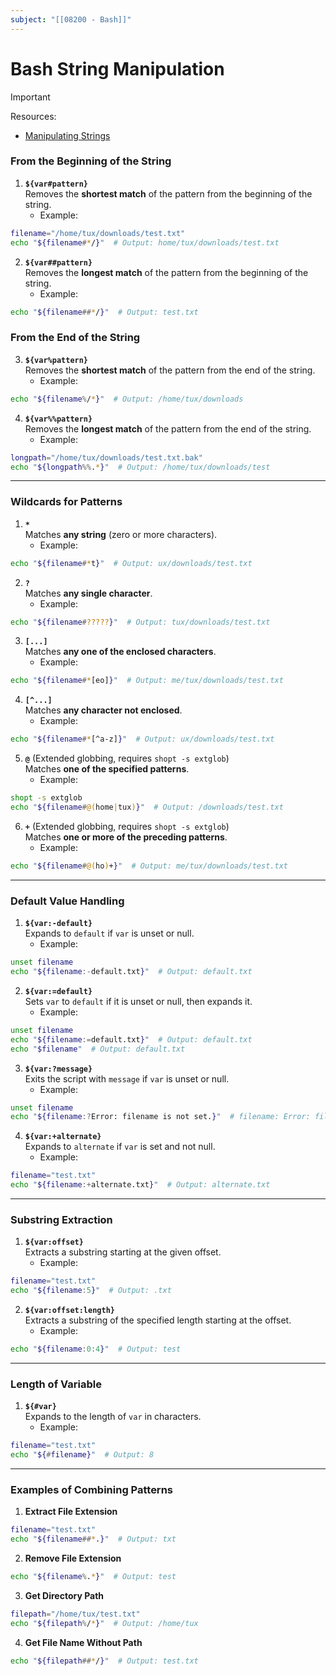 ```yaml
---
subject: "[[08200 - Bash]]"
---
```

# Bash String Manipulation

> [!IMPORTANT]
> Resources:
> - [Manipulating Strings](https://tldp.org/LDP/abs/html/string-manipulation.html)

### From the Beginning of the String

1. **`${var#pattern}`**  
   Removes the **shortest match** of the pattern from the beginning of the string.
   - Example:
```bash
filename="/home/tux/downloads/test.txt"
echo "${filename#*/}"  # Output: home/tux/downloads/test.txt
```

2. **`${var##pattern}`**  
   Removes the **longest match** of the pattern from the beginning of the string.
   - Example:
```bash
echo "${filename##*/}"  # Output: test.txt
```

### From the End of the String

3. **`${var%pattern}`**  
   Removes the **shortest match** of the pattern from the end of the string.
   - Example:
```bash
echo "${filename%/*}"  # Output: /home/tux/downloads
```

4. **`${var%%pattern}`**  
   Removes the **longest match** of the pattern from the end of the string.
   - Example:
```bash
longpath="/home/tux/downloads/test.txt.bak"
echo "${longpath%%.*}"  # Output: /home/tux/downloads/test
```

---
### Wildcards for Patterns

1. **`*`**  
   Matches **any string** (zero or more characters).
   - Example:
```bash
echo "${filename#*t}"  # Output: ux/downloads/test.txt
```

2. **`?`**  
   Matches **any single character**.
   - Example:
```bash
echo "${filename#?????}"  # Output: tux/downloads/test.txt
```

3. **`[...]`**  
   Matches **any one of the enclosed characters**.
   - Example:
```bash
echo "${filename#*[eo]}"  # Output: me/tux/downloads/test.txt
```

4. **`[^...]`**  
   Matches **any character not enclosed**.
   - Example:
```bash
echo "${filename#*[^a-z]}"  # Output: ux/downloads/test.txt
```

5. **`@`** (Extended globbing, requires `shopt -s extglob`)  
   Matches **one of the specified patterns**.
   - Example:
```bash
shopt -s extglob
echo "${filename#@(home|tux)}"  # Output: /downloads/test.txt
```

6. **`+`** (Extended globbing, requires `shopt -s extglob`)  
   Matches **one or more of the preceding patterns**.
   - Example:
```bash
echo "${filename#@(ho)+}"  # Output: me/tux/downloads/test.txt
```

---
### Default Value Handling

1. **`${var:-default}`**  
   Expands to `default` if `var` is unset or null.  
   - Example:
```bash
unset filename
echo "${filename:-default.txt}"  # Output: default.txt
```

2. **`${var:=default}`**  
   Sets `var` to `default` if it is unset or null, then expands it.
   - Example:
```bash
unset filename
echo "${filename:=default.txt}"  # Output: default.txt
echo "$filename"  # Output: default.txt
```

3. **`${var:?message}`**  
   Exits the script with `message` if `var` is unset or null.
   - Example:
```bash
unset filename
echo "${filename:?Error: filename is not set.}"  # filename: Error: filename is not set.
```

4. **`${var:+alternate}`**  
   Expands to `alternate` if `var` is set and not null.
   - Example:
```bash
filename="test.txt"
echo "${filename:+alternate.txt}"  # Output: alternate.txt
```

---
### Substring Extraction

1. **`${var:offset}`**  
   Extracts a substring starting at the given offset.
   - Example:
```bash
filename="test.txt"
echo "${filename:5}"  # Output: .txt
```

2. **`${var:offset:length}`**  
   Extracts a substring of the specified length starting at the offset.
   - Example:
```bash
echo "${filename:0:4}"  # Output: test
```

---
### Length of Variable

1. **`${#var}`**  
   Expands to the length of `var` in characters.
   - Example:
```bash
filename="test.txt"
echo "${#filename}"  # Output: 8
```

---
### Examples of Combining Patterns

1. **Extract File Extension**
```bash
filename="test.txt"
echo "${filename##*.}"  # Output: txt
```

2. **Remove File Extension**
```bash
echo "${filename%.*}"  # Output: test
```

3. **Get Directory Path**
```bash
filepath="/home/tux/test.txt"
echo "${filepath%/*}"  # Output: /home/tux
```

4. **Get File Name Without Path**
```bash
echo "${filepath##*/}"  # Output: test.txt
```
